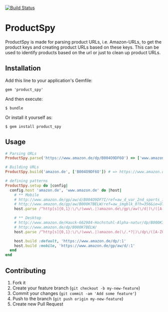 [![Build Status](https://travis-ci.org/spieker/product_spy.png)](https://travis-ci.org/spieker/product_spy)

# ProductSpy

ProductSpy is made for parsing product URLs, i.e. Amazon-URLs, to get
the product keys and creating product URLs based on these keys. This can
be used to identify products based on the url or just to clean up
product URLs.

## Installation

Add this line to your application's Gemfile:

    gem 'product_spy'

And then execute:

    $ bundle

Or install it yourself as:

    $ gem install product_spy

## Usage

```ruby
# Parsing URLs
ProductSpy.parse('https://www.amazon.de/dp/B004O9DF6O') => ['www.amazon.de', ['B004O9DF6O']]

# Building URLs
ProductSpy.build('amazon.de', ['B004O9DF6O']) # => https://www.amazon.de/dp/B004O9DF6O

# defining patterns
ProductSpy.setup do |config|
  config.host 'amazon.de', 'www.amazon.de' do |host|
    # ** Mobile
    # http://www.amazon.de/gp/aw/d/B004O9DF7I/ref=aw_d_var_2nd_sports_img?vs=1
    # http://www.amazon.de/gp/aw/B000K7BELW/ref=aw_imgblk_0?h=356&ie=UTF8&selIdx=0&tag=viddleit-21&w=320
    host.parse /^http[s]{0,1}:\/\/(www\.|)amazon.de\/gp\/aw(\/d|)\/([A-Z0-9]{10})(\/.*|)$/, [3]

    # ** Desktop
    # http://www.amazon.de/Hauck-662984-Hochstuhl-Alpha-natur/dp/B000K7BELW/ref=sr_1_2?s=baby&ie=UTF8&qid=1360979509&sr=1-2
    # http://www.amazon.de/dp/B000K7BELW/
    host.parse /^http[s]{0,1}:\/\/(www\.|)amazon.de(\/.*?|)\/dp\/([A-Z0-9]{10})(\/.*|)$/, [3]

    host.build :default, 'https://www.amazon.de/dp/:1'
    host.build :mobile, 'https://www.amazon.de/gp/aw/d/:1'
  end
end
```

## Contributing

1. Fork it
2. Create your feature branch (`git checkout -b my-new-feature`)
3. Commit your changes (`git commit -am 'Add some feature'`)
4. Push to the branch (`git push origin my-new-feature`)
5. Create new Pull Request
